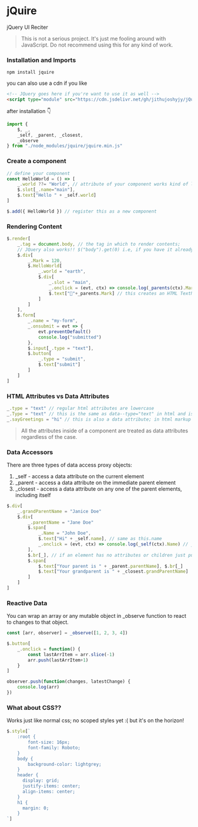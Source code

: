 # jQuire
jQuery UI Reciter

> This is not a serious project. It's just me fooling around with JavaScript.
> Do not recommend using this for any kind of work.

### Installation and Imports
```
npm install jquire
```
you can also use a cdn if you like
```html
<!-- JQuery goes here if you're want to use it as well -->
<script type="module" src="https://cdn.jsdelivr.net/gh/jithujoshyjy/jQuire/jquire.min.js"></script>
```
after installation 👇
```javascript
import {
    $, _,
    _self, _parent, _closest,
    _observe
} from "./node_modules/jquire/jquire.min.js"
```

### Create a component
```javascript
// define your component
const HelloWorld = () => [
    _.world ??= "World", // attribute of your component works kind of like props in react
    $.slot[_.name="main"],
    $.text["Hello " + _self.world]
]

$.add({ HelloWorld }) // register this as a new component
```

### Rendering Content
```javascript
$.render[
    _.tag = document.body, // the tag in which to render contents;
    // JQuery also works!! $("body").get(0) i.e, if you have it already.
    $.div[
        _.Mark = 120,
        $.HelloWorld[
            _.world = "earth",
            $.div[
                _.slot = "main",
                _.onclick = (evt, ctx) => console.log(_parents(ctx).Mark),
                $.text["🎉"+_parents.Mark] // this creates an HTML TextNode
            ]
        ]
    ],
    $.form[
        _.name = "my-form",
        _.onsubmit = evt => {
            evt.preventDefault()
            console.log("submitted")
        },
        $.input[_.type = "text"],
        $.button[
            _.type = "submit",
            $.text["submit"]
        ]
    ]
]
```

### HTML Attributes vs Data Attributes
```javascript
_.type = "text" // regular html attributes are lowercase
_.Type = "text" // this is the same as data--type="text" in html and is called a data attribute
_.sayGreetings = "hi" // this is also a data attribute; in html markup it would be data-say-greetings
```
> All the attributes inside of a component are treated as data attributes regardless of the case.

### Data Accessors
There are three types of data access proxy objects:

1. _self - access a data attribute on the current element
2. _parent - access a data attribute on the immediate parent element
3. _closest - access a data attribute on any one of the parent elements, including itself

```javascript
$.div[
    _.grandParentName = "Janice Doe"
    $.div[
        _.parentName = "Jane Doe"
        $.span[
            _.Name = "John Doe",
            $.text["Hi" + _self.name], // same as this.name
            _.onclick = (evt, ctx) => console.log(_self(ctx).Name) // _self ond other data access proxies need a context when called inside of a function.
        ],
        $.br[_], // if an element has no attributes or children just put an underscore, otherwise it causes a JavaScript syntax error :(
        $.span[
            $.text["Your parent is " + _parent.parentName], $.br[_]
            $.text["Your grandparent is " + _closest.grandParentName]
        ]
    ]
]
```

### Reactive Data
You can wrap an array or any mutable object in _observe function to react to changes to that object.
```javascript
const [arr, observer] = _observe([1, 2, 3, 4])

$.button[
    _.onclick = function() {
        const lastArrItem = arr.slice(-1)
        arr.push(lastArrItem+1)
    }
]

observer.push(function(changes, latestChange) {
    console.log(arr)
})

```

### What about CSS??
Works just like normal css; no scoped styles yet :( but it's on the horizon!
```javascript
$.style[`
    :root {
        font-size: 16px;
        font-family: Roboto;
    }
    body {
        background-color: lightgrey;
    }
    header {
      display: grid;
      justify-items: center;
      align-items: center;
    }
    h1 {
      margin: 0;
    }
`]
```